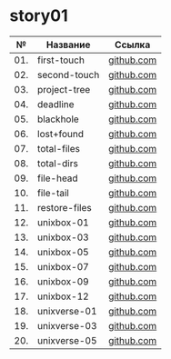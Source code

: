 # story01

| №   | Название      | Ссылка                        |
| --- | ------------- | ----------------------------- |
| 01. | first-touch   | [github.com](./first-touch)   |
| 02. | second-touch  | [github.com](./second-touch)  |
| 03. | project-tree  | [github.com](./project-tree)  |
| 04. | deadline      | [github.com](./deadline)      |
| 05. | blackhole     | [github.com](./blackhole)     |
| 06. | lost+found    | [github.com](./lost+found)    |
| 07. | total-files   | [github.com](./total-files)   |
| 08. | total-dirs    | [github.com](./total-dirs)    |
| 09. | file-head     | [github.com](./file-head)     |
| 10. | file-tail     | [github.com](./file-tail)     |
| 11. | restore-files | [github.com](./restore-files) |
| 12. | unixbox-01    | [github.com](./unixbox-01)    |
| 13. | unixbox-03    | [github.com](./unixbox-03)    |
| 14. | unixbox-05    | [github.com](./unixbox-05)    |
| 15. | unixbox-07    | [github.com](./unixbox-07)    |
| 16. | unixbox-09    | [github.com](./unixbox-09)    |
| 17. | unixbox-12    | [github.com](./unixbox-12)    |
| 18. | unixverse-01  | [github.com](./unixverse-01)  |
| 19. | unixverse-03  | [github.com](./unixverse-03)  |
| 20. | unixverse-05  | [github.com](./unixverse-05)  |

<!-- | 11. | replace-log   | [github.com](./replace-log)   | -->
<!-- | 13. | needles       | [github.com](./needles)       | -->
<!-- | 15. | unixbox-02    | [github.com](./unixbox-02)    | -->
<!-- | 17. | unixbox-04    | [github.com](./unixbox-04)    | -->
<!-- | 19. | unixbox-06    | [github.com](./unixbox-06)    | -->
<!-- | 21. | unixbox-08    | [github.com](./unixbox-08)    | -->
<!-- | 22. | unixverse-07  | [github.com](./unixverse-07)  | -->
<!-- | 23. | unixbox-10    | [github.com](./unixbox-10)    | -->
<!-- | 24. | unixverse-09  | [github.com](./unixverse-09)  | -->
<!-- | 25. | unixbox-13    | [github.com](./unixbox-13)    | -->
<!-- | 29. | unixverse-04  | [github.com](./unixverse-04)  | -->
<!-- | 31. | unixverse-06  | [github.com](./unixverse-06)  | -->
<!-- | 33. | unixverse-08  | [github.com](./unixverse-08)  | -->
<!-- | 35. | unixverse-10  | [github.com](./unixverse-10)  | -->
